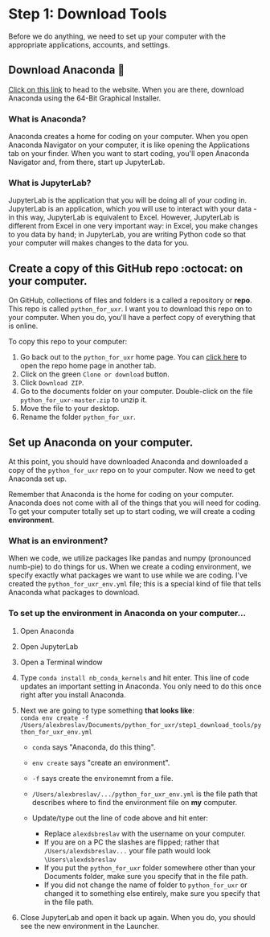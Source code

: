 # Step 1: Download Tools
Before we do anything, we need to set up your computer with the appropriate applications, accounts, and settings.

## Download Anaconda :snake:
[Click on this link](https://www.anaconda.com/distribution/) to head to the website. When you are there, download Anaconda using the 64-Bit Graphical Installer.
### What is Anaconda?
Anaconda creates a home for coding on your computer. When you open Anaconda Navigator on your computer, it is like opening the Applications tab on your finder. When you want to start coding, you'll open Anaconda Navigator and, from there, start up JupyterLab.
### What is JupyterLab?
JupyterLab is the application that you will be doing all of your coding in. JupyterLab is an application, which you will use to interact with your data - in this way, JupyterLab is equivalent to Excel. However, JupyterLab is different from Excel in one very important way: in Excel, you make changes to you data by hand; in JupyterLab, you are writing Python code so that your computer will makes changes to the data for you.

## Create a copy of this GitHub repo :octocat: on your computer.
On GitHub, collections of files and folders is a called a repository or **repo**. This repo is called `python_for_uxr`. I want you to download this repo on to your computer. When you do, you'll have a perfect copy of everything that is online. 

To copy this repo to your computer:
1. Go back out to the `python_for_uxr` home page. You can [click here](https://github.com/alexdsbreslav/python_for_uxr) to open the repo home page in another tab. 
2. Click on the green `Clone or download` button.
3. Click `Download ZIP`.
4. Go to the documents folder on your computer. Double-click on the file `python_for_uxr-master.zip` to unzip it.
5. Move the file to your desktop.
6. Rename the folder `python_for_uxr`.

## Set up Anaconda on your computer.
At this point, you should have downloaded Anaconda and downloaded a copy of the `python_for_uxr` repo on to your computer. Now we need to get Anaconda set up.

Remember that Anaconda is the home for coding on your computer. Anaconda does not come with all of the things that you will need for coding. To get your computer totally set up to start coding, we will create a coding **environment**.

### What is an environment?
When we code, we utilize packages like pandas and numpy (pronounced numb-pie) to do things for us. When we create a coding environment, we specify exactly what packages we want to use while we are coding. I've created the `python_for_uxr_env.yml` file; this is a special kind of file that tells Anaconda what packages to download.

### To set up the environment in Anaconda on your computer...
1. Open Anaconda
2. Open JupyterLab
3. Open a Terminal window
4. Type `conda install nb_conda_kernels` and hit enter. This line of code updates an important setting in Anaconda. You only need to do this once right after you install Anaconda.
5. Next we are going to type something **that looks like**:  
`conda env create -f /Users/alexbreslav/Documents/python_for_uxr/step1_download_tools/python_for_uxr_env.yml`
    - `conda` says "Anaconda, do this thing".
    - `env create` says "create an environment".
    - `-f` says create the environemnt from a file.
    - `/Users/alexbreslav/.../python_for_uxr_env.yml` is the file path that describes where to find the environment file on **my** computer.

    - Update/type out the line of code above and hit enter:
      - Replace `alexdsbreslav` with the username on your computer.
      - If you are on a PC the slashes are flipped; rather that `/Users/alexdsbreslav...` your file path would look `\Users\alexdsbreslav`
      - If you put the `python_for_uxr` folder somewhere other than your Documents folder, make sure you specify that in the file path.
      - If you did not change the name of folder to `python_for_uxr` or changed it to something else entirely, make sure you specify that in the file path.
  
6. Close JupyterLab and open it back up again. When you do, you should see the new environment in the Launcher.
